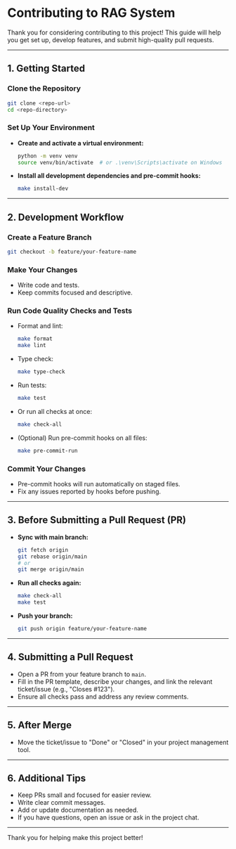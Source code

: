 # Contributing to RAG System

Thank you for considering contributing to this project! This guide will help you get set up, develop features, and submit high-quality pull requests.

---

## 1. Getting Started

### Clone the Repository
```bash
git clone <repo-url>
cd <repo-directory>
```

### Set Up Your Environment
- **Create and activate a virtual environment:**
  ```bash
  python -m venv venv
  source venv/bin/activate  # or .\venv\Scripts\activate on Windows
  ```
- **Install all development dependencies and pre-commit hooks:**
  ```bash
  make install-dev
  ```

---

## 2. Development Workflow

### Create a Feature Branch
```bash
git checkout -b feature/your-feature-name
```

### Make Your Changes
- Write code and tests.
- Keep commits focused and descriptive.

### Run Code Quality Checks and Tests
- Format and lint:
  ```bash
  make format
  make lint
  ```
- Type check:
  ```bash
  make type-check
  ```
- Run tests:
  ```bash
  make test
  ```
- Or run all checks at once:
  ```bash
  make check-all
  ```
- (Optional) Run pre-commit hooks on all files:
  ```bash
  make pre-commit-run
  ```

### Commit Your Changes
- Pre-commit hooks will run automatically on staged files.
- Fix any issues reported by hooks before pushing.

---

## 3. Before Submitting a Pull Request (PR)
- **Sync with main branch:**
  ```bash
  git fetch origin
  git rebase origin/main
  # or
  git merge origin/main
  ```
- **Run all checks again:**
  ```bash
  make check-all
  make test
  ```
- **Push your branch:**
  ```bash
  git push origin feature/your-feature-name
  ```

---

## 4. Submitting a Pull Request
- Open a PR from your feature branch to `main`.
- Fill in the PR template, describe your changes, and link the relevant ticket/issue (e.g., "Closes #123").
- Ensure all checks pass and address any review comments.

---

## 5. After Merge
- Move the ticket/issue to "Done" or "Closed" in your project management tool.

---

## 6. Additional Tips
- Keep PRs small and focused for easier review.
- Write clear commit messages.
- Add or update documentation as needed.
- If you have questions, open an issue or ask in the project chat.

---

Thank you for helping make this project better!